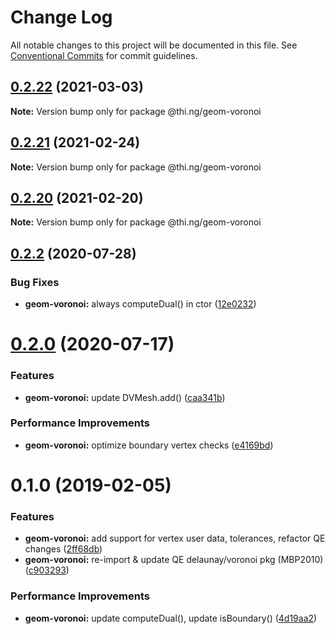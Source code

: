 # Change Log

All notable changes to this project will be documented in this file.
See [Conventional Commits](https://conventionalcommits.org) for commit guidelines.

## [0.2.22](https://github.com/thi-ng/umbrella/compare/@thi.ng/geom-voronoi@0.2.21...@thi.ng/geom-voronoi@0.2.22) (2021-03-03)

**Note:** Version bump only for package @thi.ng/geom-voronoi





## [0.2.21](https://github.com/thi-ng/umbrella/compare/@thi.ng/geom-voronoi@0.2.20...@thi.ng/geom-voronoi@0.2.21) (2021-02-24)

**Note:** Version bump only for package @thi.ng/geom-voronoi





## [0.2.20](https://github.com/thi-ng/umbrella/compare/@thi.ng/geom-voronoi@0.2.19...@thi.ng/geom-voronoi@0.2.20) (2021-02-20)

**Note:** Version bump only for package @thi.ng/geom-voronoi





## [0.2.2](https://github.com/thi-ng/umbrella/compare/@thi.ng/geom-voronoi@0.2.1...@thi.ng/geom-voronoi@0.2.2) (2020-07-28)


### Bug Fixes

* **geom-voronoi:** always computeDual() in ctor ([12e0232](https://github.com/thi-ng/umbrella/commit/12e023265c8d141e6c5f4e539541dfc017fdcfc1))





# [0.2.0](https://github.com/thi-ng/umbrella/compare/@thi.ng/geom-voronoi@0.1.55...@thi.ng/geom-voronoi@0.2.0) (2020-07-17)


### Features

* **geom-voronoi:** update DVMesh.add() ([caa341b](https://github.com/thi-ng/umbrella/commit/caa341b8e40630981ca71db1c7cb84e8b30f4cc6))


### Performance Improvements

* **geom-voronoi:** optimize boundary vertex checks ([e4169bd](https://github.com/thi-ng/umbrella/commit/e4169bd73107b4835c0739676bd296c0e4902b1e))





# 0.1.0 (2019-02-05)

### Features

* **geom-voronoi:** add support for vertex user data, tolerances, refactor QE changes ([2ff68db](https://github.com/thi-ng/umbrella/commit/2ff68db))
* **geom-voronoi:** re-import & update QE delaunay/voronoi pkg (MBP2010) ([c903293](https://github.com/thi-ng/umbrella/commit/c903293))

### Performance Improvements

* **geom-voronoi:** update computeDual(), update isBoundary() ([4d19aa2](https://github.com/thi-ng/umbrella/commit/4d19aa2))
